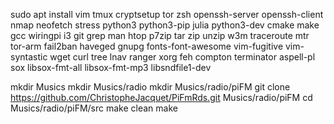 sudo apt install vim tmux cryptsetup tor zsh openssh-server openssh-client nmap neofetch stress python3 python3-pip julia python3-dev cmake make gcc  wiringpi i3 git grep man htop p7zip tar zip unzip w3m traceroute mtr tor-arm fail2ban haveged gnupg fonts-font-awesome vim-fugitive vim-syntastic  wget curl tree lnav ranger xorg feh compton terminator aspell-pl sox libsox-fmt-all libsox-fmt-mp3 libsndfile1-dev

mkdir Musics
mkdir Musics/radio
mkdir Musics/radio/piFM
git clone https://github.com/ChristopheJacquet/PiFmRds.git Musics/radio/piFM
cd Musics/radio/piFM/src
make clean
make
